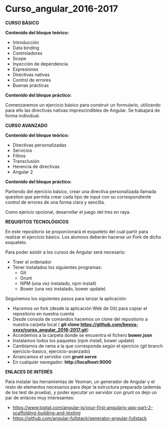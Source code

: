 # Curso_angular_2016-2017

**CURSO BÁSICO**

**Contenido del bloque teórico:**

* Introducción
* Data binding
* Controladores
* Scope
* Inyección de dependencia
* Expresiones
* Directivas nativas
* Control de errores
* Buenas prácticas

**Contenido del bloque práctico:**

Comenzaremos un ejercicio básico para construir un formulario, utilizando para ello las directivas nativas imprescindibles de Angular. Se trabajará de forma individual.


**CURSO AVANZADO**

**Contenido del bloque teórico:**

* Directivas personalizadas
* Servicios
* Filtros
* Transclusión
* Herencia de directivas
* Angular 2

**Contenido del bloque práctico:**

Partiendo del ejercicio básico, crear una directiva personalizada llamada question que permita crear cada tipo de input con su correspondiente control de errores de una forma clara y sencilla.

Como ejericio opcional, desarrollar el juego del tres en raya.

**REQUISITOS TECNOLÓGICOS**

En este repositorio se proporcionará el esqueleto del cual partir para realizar el ejercicio básico. Los alumnos deberán hacerse un Fork de dicho esqueleto.

Para poder asistir a los cursos de Angular será necesario:
* Traer el ordenador
* Tener instalados los siguientes programas:
    * Git
    * Grunt
    * NPM (una vez instalado, npm install)
    * Bower (una vez instalado, bower update)

Seguiremos los siguientes pasos para lanzar la aplicación:
* Hacemos un fork (desde la aplicación Web de Git) para copiar el repositorio en nuestra cuenta
* Desde consola de comandos hacemos un clone del repositorio a nuestra carpeta local ( **git clone https://github.com/beeva-xxxx/curso_angular_2016-2017.git**)
* Accedemos a la carpeta donde se encuentra el fichero **bower.json**
* Instalamos todos los paquetes (npm install, bower update)
* Cambiamos de rama a la que corresponda según el ejercicio (git branch ejercicio-basico, ejercicio-avanzado)
* Arrancamos el servidor con **grunt serve**
* En cualquier navegador: **http://localhost:9000**


**ENLACES DE INTERÉS**

Para instalar las herramientas de Yeoman, un generador de Angular y el resto de elementos necesarios para dejar la estructura preparada (además de los test de prueba), y poder ejecutar un servidor con grunt os dejo un par de enlaces muy interesantes:
* https://www.toptal.com/angular-js/your-first-angularjs-app-part-2-scaffolding-building-and-testing
* https://github.com/angular-fullstack/generator-angular-fullstack
